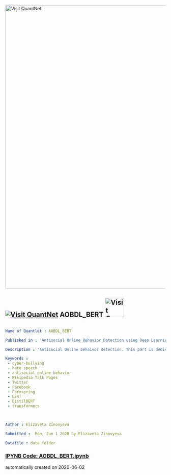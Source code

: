 [<img src="https://github.com/QuantLet/Styleguide-and-FAQ/blob/master/pictures/banner.png" width="888" alt="Visit QuantNet">](http://quantlet.de/)

## [<img src="https://github.com/QuantLet/Styleguide-and-FAQ/blob/master/pictures/qloqo.png" alt="Visit QuantNet">](http://quantlet.de/) **AOBDL_BERT** [<img src="https://github.com/QuantLet/Styleguide-and-FAQ/blob/master/pictures/QN2.png" width="60" alt="Visit QuantNet 2.0">](http://quantlet.de/)

```yaml

Name of Quantlet : AOBDL_BERT

Published in : 'Antisocial Online Behavior Detection using Deep Learning'

Description : 'Antisocial Online behaivor detection. This part is dedicated to pre-trained deep transformers, such as BERT and DistilBERTI'

Keywords : 
 - cyber-bullying
 - hate speech
 - antisocial online behavior
 - Wikipedia Talk Pages
 - Twitter
 - Facebook
 - Formspring
 - BERT
 - DistilBERT
 - transformers
 


Author : Elizaveta Zinovyeva

Submitted :  Mon, Jun 1 2020 by Elizaveta Zinovyeva

Datafile : data folder


```

### [IPYNB Code: AOBDL_BERT.ipynb](AOBDL_BERT.ipynb)


automatically created on 2020-06-02